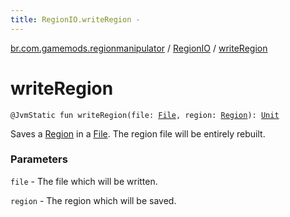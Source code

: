 ```yaml
---
title: RegionIO.writeRegion - 
---
```


[br.com.gamemods.regionmanipulator](../index.html) / [RegionIO](index.html) / [writeRegion](./write-region.html)

# writeRegion

`@JvmStatic fun writeRegion(file: `[`File`](https://docs.oracle.com/javase/6/docs/api/java/io/File.html)`, region: `[`Region`](../-region/index.html)`): `[`Unit`](https://kotlinlang.org/api/latest/jvm/stdlib/kotlin/-unit/index.html)

Saves a [Region](../-region/index.html) in a [File](https://docs.oracle.com/javase/6/docs/api/java/io/File.html). The region file will be entirely rebuilt.

### Parameters

`file` - The file which will be written.

`region` - The region which will be saved.